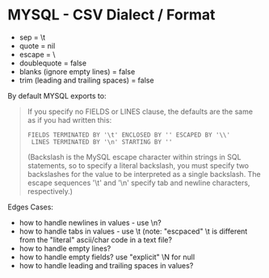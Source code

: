 # MYSQL - CSV Dialect / Format

- sep         = \t
- quote       = nil
- escape      = \\
- doublequote = false
- blanks (ignore empty lines) = false
- trim (leading and trailing spaces) = false



By default MYSQL exports to:

> If you specify no FIELDS or LINES clause, the defaults are the same as if you had written this:
>
>     FIELDS TERMINATED BY '\t' ENCLOSED BY '' ESCAPED BY '\\'
>      LINES TERMINATED BY '\n' STARTING BY ''
>
> (Backslash is the MySQL escape character within strings in SQL statements, 
> so to specify a literal backslash, you must specify two backslashes for the value to be interpreted as a single backslash. 
> The escape sequences '\t' and '\n' specify tab and newline characters, respectively.)




Edges Cases:

- how to handle newlines in values - use \n?
- how to handle tabs in values - use \t (note: "escpaced" \t is different from the "literal" ascii/char code in a text file?
- how to handle empty lines?
- how to handle empty fields? use "explicit" \N for null
- how to handle leading and trailing spaces in values?

